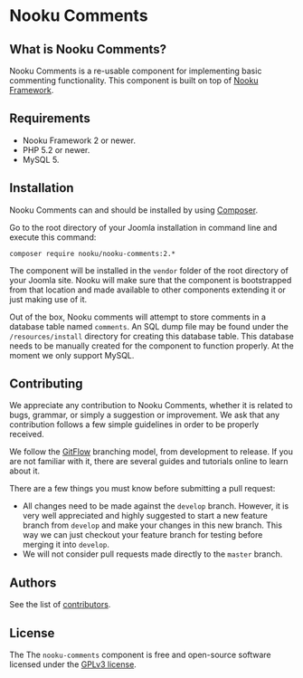 # Nooku Comments

## What is Nooku Comments?

Nooku Comments is a re-usable component for implementing basic commenting functionality. This component is built on top
of [Nooku Framework](https://github.com/nooku/nooku-framework).

## Requirements

- Nooku Framework 2 or newer.
- PHP 5.2 or newer.
- MySQL 5.

## Installation

Nooku Comments can and should be installed by using [Composer](https://getcomposer.org/).

Go to the root directory of your Joomla installation in command line and execute this command:

```
composer require nooku/nooku-comments:2.*
```

The component will be installed in the `vendor` folder of the root directory of your Joomla site. Nooku will make sure
that the component is bootstrapped from that location and made available to other components extending it or just
making use of it.

Out of the box, Nooku comments will attempt to store comments in a database table named `comments`. An SQL dump file may
be found under the `/resources/install` directory for creating this database table. This database needs to be manually
created for the component to function properly. At the moment we only support MySQL.

## Contributing

We appreciate any contribution to Nooku Comments, whether it is related to bugs, grammar, or simply a suggestion or
improvement. We ask that any contribution follows a few simple guidelines in order to be properly received.

We follow the [GitFlow][gitflow-model] branching model, from development to release. If you are not familiar with it,
there are several guides and tutorials online to learn about it.

There are a few things you must know before submitting a pull request:

- All changes need to be made against the `develop` branch. However, it is very well appreciated and highly suggested to
start a new feature branch from `develop` and make your changes in this new branch. This way we can just checkout your
feature branch for testing before merging it into `develop`.
- We will not consider pull requests made directly to the `master` branch.

## Authors

See the list of [contributors](https://github.com/nooku/nooku-comments/contributors).

## License

The The `nooku-comments` component is free and open-source software licensed under the [GPLv3 license](gplv3-license).

[gitflow-model]: http://nvie.com/posts/a-successful-git-branching-model/
[gplv3-license]: https://github.com/nooku/nooku-framework/blob/master/LICENSE.txt